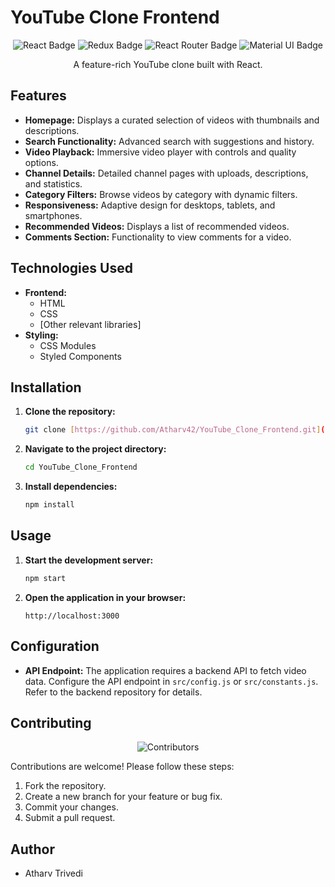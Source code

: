 # YouTube Clone Frontend

<div align="center">
  <img src="https://img.shields.io/badge/React-20232A?style=for-the-badge&logo=react&logoColor=61DAFB" alt="React Badge"/>
  <img src="https://img.shields.io/badge/Redux-764ABC?style=for-the-badge&logo=redux&logoColor=FFFFFF" alt="Redux Badge"/>
  <img src="https://img.shields.io/badge/React_Router-CA1F7B?style=for-the-badge&logo=react-router&logoColor=FFFFFF" alt="React Router Badge"/>
  <img src="https://img.shields.io/badge/Material_UI-0081CB?style=for-the-badge&logo=material-ui&logoColor=FFFFFF" alt="Material UI Badge"/>
  <br/>
  <p>A feature-rich YouTube clone built with React.</p>
</div>

## Features

* **Homepage:** Displays a curated selection of videos with thumbnails and descriptions.
* **Search Functionality:** Advanced search with suggestions and history.
* **Video Playback:** Immersive video player with controls and quality options.
* **Channel Details:** Detailed channel pages with uploads, descriptions, and statistics.
* **Category Filters:** Browse videos by category with dynamic filters.
* **Responsiveness:** Adaptive design for desktops, tablets, and smartphones.
* **Recommended Videos:** Displays a list of recommended videos.
* **Comments Section:** Functionality to view comments for a video.

## Technologies Used

* **Frontend:**
    * HTML
    * CSS
    * [Other relevant libraries]
* **Styling:**
     * CSS Modules
     * Styled Components

## Installation

1.  **Clone the repository:**

    ```bash
    git clone [https://github.com/Atharv42/YouTube_Clone_Frontend.git](https://github.com/Atharv42/YouTube_Clone_Frontend.git)
    ```

2.  **Navigate to the project directory:**

    ```bash
    cd YouTube_Clone_Frontend
    ```

3.  **Install dependencies:**

    ```bash
    npm install
    ```

## Usage

1.  **Start the development server:**

    ```bash
    npm start
    ```

2.  **Open the application in your browser:**

    ```
    http://localhost:3000
    ```

## Configuration

* **API Endpoint:** The application requires a backend API to fetch video data. Configure the API endpoint in `src/config.js` or `src/constants.js`.  Refer to the backend repository for details.

## Contributing

<div align="center">
  <img src="https://contrib.rocks/image?repo=Atharv42/YouTube_Clone_Frontend" alt="Contributors" />
</div>

Contributions are welcome!  Please follow these steps:

1.  Fork the repository.
2.  Create a new branch for your feature or bug fix.
3.  Commit your changes.
4.  Submit a pull request.
   

## Author

* Atharv Trivedi
